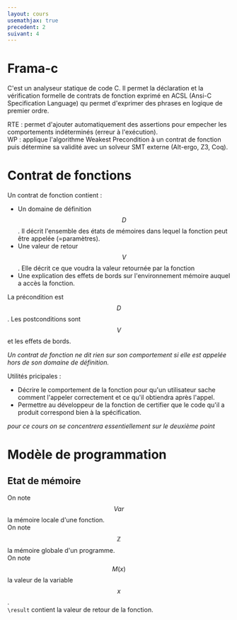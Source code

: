```yaml
---
layout: cours
usemathjax: true
precedent: 2
suivant: 4
---
```


# Frama-c

C'est un analyseur statique de code C. Il permet la déclaration et la vérification formelle de contrats de fonction exprimé en ACSL (Ansi-C Specification Language) qu permet d'exprimer des phrases en logique de premier ordre.

RTE : permet d'ajouter automatiquement des assertions pour empecher les comportements indéterminés (erreur à l'exécution).  
WP : applique l'algorithme Weakest Precondition à un contrat de fonction puis détermine sa validité avec un solveur SMT externe (Alt-ergo, Z3, Coq).

# Contrat de fonctions
Un contrat de fonction contient :
- Un domaine de définition $$D$$. Il décrit l'ensemble des états de mémoires dans lequel la fonction peut être appelée (=paramètres).
- Une valeur de retour $$V$$. Elle décrit ce que voudra la valeur retournée par la fonction
- Une explication des effets de bords sur l'environnement mémoire auquel a accès la fonction.

La précondition est $$D$$. Les postconditions sont $$V$$ et les effets de bords.

*Un contrat de fonction ne dit rien sur son comportement si elle est appelée hors de son domaine de définition.*

Utilités pricipales :
- Décrire le comportement de la fonction pour qu'un utilisateur sache comment l'appeler correctement et ce qu'il obtiendra après l'appel.
- Permettre au développeur de la fonction de certifier que le code qu'il a produit correspond bien à la spécification.

*pour ce cours on se concentrera essentiellement sur le deuxième point*

# Modèle de programmation

## Etat de mémoire

On note $$Var$$ la mémoire locale d'une fonction.  
On note $$\mathbb{Z}$$ la mémoire globale d'un programme.  
On note $$M(x)$$ la valeur de la variable $$x$$.  
`\result` contient la valeur de retour de la fonction.

